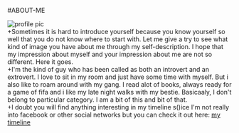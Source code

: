 #ABOUT-ME

![profile pic](https://dyn.web.whatsapp.com/pp?e=https%3A%2F%2Fpps.whatsapp.net%2Fv%2Ft61.11540-24%2F30819199_367709447069551_8968344532450017280_n.jpg%3Foe%3D5AF83FFB%26oh%3Dc8cb306f628ecb32addabe91c198f493&t=l&u=919962824394%40c.us&i=1524683566)  
+Sometimes it is hard to introduce yourself because you know yourself so well that you do not know where to start with. Let me give a try to see what kind of image you have about me through my self-description. I hope that my impression about myself and your impression about me are not so different. Here it goes.  
+I'm the kind of guy who has been called as both an introvert and an extrovert. I love to sit in my room and just have some time with myself. But i also like to roam around with my gang. I read alot of books, always ready for a game of fifa and i like my late night walks with my bestie. Basicaaly, I don't belong to particular category. I am a bit of this and bit of that.  
+I doubt you will find anything interesting in my timeline s()ice I'm not really into facebook or other social networks but you can check it out here: [my timeline](https://www.facebook.com/profile.php?id=100010478928366)
